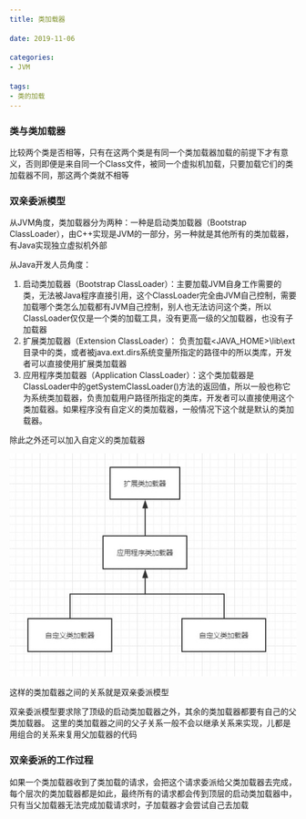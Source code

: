 ```yaml
---
title: 类加载器

date: 2019-11-06

categories: 
- JVM

tags:
- 类的加载
---
```


### 类与类加载器
比较两个类是否相等，只有在这两个类是有同一个类加载器加载的前提下才有意义，否则即便是来自同一个Class文件，被同一个虚拟机加载，只要加载它们的类加载器不同，那这两个类就不相等



### 双亲委派模型

从JVM角度，类加载器分为两种：一种是启动类加载器（Bootstrap ClassLoader），由C++实现是JVM的一部分，另一种就是其他所有的类加载器，有Java实现独立虚拟机外部

<!--more-->

从Java开发人员角度：
1. 启动类加载器（Bootstrap ClassLoader）：主要加载JVM自身工作需要的类，无法被Java程序直接引用，这个ClassLoader完全由JVM自己控制，需要加载哪个类怎么加载都有JVM自己控制，别人也无法访问这个类，所以ClassLoader仅仅是一个类的加载工具，没有更高一级的父加载器，也没有子加载器
2. 扩展类加载器（Extension ClassLoader）： 负责加载<JAVA_HOME>\lib\ext目录中的类，或者被java.ext.dirs系统变量所指定的路径中的所以类库，开发者可以直接使用扩展类加载器
3. 应用程序类加载器（Application ClassLoader）：这个类加载器是ClassLoader中的getSystemClassLoader()方法的返回值，所以一般也称它为系统类加载器，负责加载用户路径所指定的类库，开发者可以直接使用这个类加载器。如果程序没有自定义的类加载器，一般情况下这个就是默认的类加载器。

除此之外还可以加入自定义的类加载器

![双亲委派模型](ClassLoader/ClassLoader.jpg)

这样的类加载器之间的关系就是双亲委派模型

双亲委派模型要求除了顶级的启动类加载器之外，其余的类加载器都要有自己的父类加载器。 这里的类加载器之间的父子关系一般不会以继承关系来实现，儿都是用组合的关系来复用父加载器的代码

### 双亲委派的工作过程
如果一个类加载器收到了类加载的请求，会把这个请求委派给父类加载器去完成，每个层次的类加载器都是如此，最终所有的请求都会传到顶层的启动类加载器中，只有当父加载器无法完成加载请求时，子加载器才会尝试自己去加载